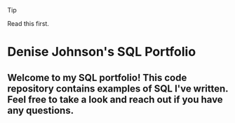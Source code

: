 > [!TIP]
> Read this first.


# Denise Johnson's SQL Portfolio
## Welcome to my SQL portfolio! This code repository contains examples of SQL I've written. Feel free to take a look and reach out if you have any questions.


